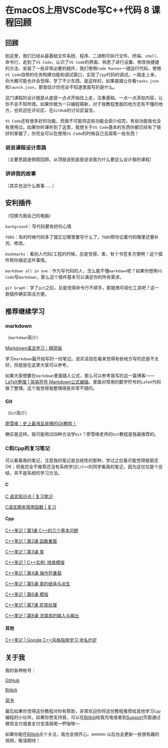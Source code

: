 # 在macOS上用VSCode写C++代码 8 课程回顾

## 回顾

到这里，我们已经从最基础文件系统、程序、二进制可执行文件、终端、`shell`、命令行，走到了`VS Code`，认识了`VS Code`的界面、熟悉了进行设置、修改快捷键的方法、安装了一些非常必要的插件，我们使用`Code Runner`一键运行代码，使用`VS Code`自带的任务构建功能和调试窗口，实现了`Cpp`代码的调试。一路走上来，你大概可能也许会觉得，学了不少东西。是这样的，如果直接让你看`tasks.json`和`launch.json`，那我估计你完全不知道里面写的是什么。

这门课程的设计就是从底层一点点开始往上走，注重基础，一点一点添加内容，让你不会不知所措。如果你做为一只编程萌新，对于我教程里面的地方还有不懂的地方，也欢迎在评论区、在`GitHub`的讨论区留言。

`VS Code`还有很多好的功能，而我不可能将这些功能全部介绍完，有些功能我也没有使用过。如果你听课听到了这里，我想关于`VS Code`基本的东西你都已经有了很好的掌握了，你完全可以在使用`VS Code`的时候自己去探索一些东西！

### 说说课程设计思路

（主要思路是倒叙回顾。从顶层说到底层说说我为什么要这么设计我的课程）

### 讲讲我的故事

（其实也没什么故事……）

## 安利插件

（切换为我自己的电脑）

`background`：写代码要有好的心情

`TODO`：有的时候代码多了就忘记哪里要写什么了。`TODO`帮你记着代码哪里还要补充、修改。

`bookmarks`：看别人代码/工程的时候，总是觉得，害，有个书签多方便啊！这个插件帮你搞定这件事情。

`markdown all in one`：作为写代码的人，怎么能不懂`markdown`呢？如果你想用`VS Code`写`markdown`，那么这个插件基本可以满足你的所有需求。

`git Graph`：学了`git`之后，总是觉得命令行不顺手。那就用可视化工具吧？这一款插件确实简洁方便。

## 推荐继续学习

### markdown

（`markdown`简介）

[Markdown语法学习｜精简版](https://blog.csdn.net/qq_45379253/article/details/104876463)

学习`markdown`最开始写的一份笔记。说实话现在看来觉得有些地方写的还是不太好。但是放在这里大家可以参考。

如果大家想要在`markdown`里面插入公式，那么可以参考我写的这一篇博客——[LaTeX整理 | 简易符号 Markdown公式编辑](https://blog.csdn.net/qq_45379253/article/details/105368552)。里面对常用的数学符号的`LaTeX`代码做了整理。这个我觉得我整理得是非常不错的。

### Git

（`Git`简介）

[廖雪峰｜史上最浅显易懂的Git教程！](https://www.liaoxuefeng.com/wiki/896043488029600)

确实是这样。我可能用过四种方法学`Git`？廖雪峰老师的`Git`教程是我最推荐的。

### C和Cpp的复习笔记

可以看看我的笔记，注意我的笔记是总结性的那种，学过之后看可能觉得框架还OK；但我完全不推荐还没有系统学过`C/C++`的同学看我的笔记，因为这仅仅是个总结，并不是系统的学习方法。

#### C

[C 语言知识点 | 复习笔记](https://yang-xijie.github.io/BLOG/C/final.html)

[C语言期末常用函数 | 复习](https://yang-xijie.github.io/BLOG/C/review.html)

#### Cpp

[C++笔记 | 第1课 C++的几个基本问题](https://yang-xijie.github.io/BLOG/Cpp/1.html)

[C++笔记 | 第2课 函数重载](https://yang-xijie.github.io/BLOG/Cpp/2.html)

[C++笔记 | 第3课 类](https://yang-xijie.github.io/BLOG/Cpp/3.html)

[C++笔记 | C++实例: 栈类模版](https://yang-xijie.github.io/BLOG/Cpp/Stack.html)

[C++笔记 | 第4课 操作符重载](https://yang-xijie.github.io/BLOG/Cpp/4.html)

[C++笔记 | 第5课 类的继承与派生](https://yang-xijie.github.io/BLOG/Cpp/5.html)

[C++笔记 | 第6课 模版](https://yang-xijie.github.io/BLOG/Cpp/6.html)

[C++笔记 | 第7课 异常处理](https://yang-xijie.github.io/BLOG/Cpp/7.html)

[C++笔记 | 第8课 流类库的输入与输出](https://yang-xijie.github.io/BLOG/Cpp/8.html)

#### 其他

[C++笔记 | Google C++风格指南学习 命名约定](https://yang-xijie.github.io/BLOG/Cpp/google-format.html)

## 关于我

我的各种账号：

[GitHub](https://github.com/Yang-Xijie)

[Bilibili](https://space.bilibili.com/24502827)

[简书](https://www.jianshu.com/u/76b034c9f995)

最后如果你觉得这份教程对你有帮助，非常欢迎你将这份教程推荐给其他学习`Cpp`编程的小伙伴。如果你想支持我，可以在[Bilibili](https://space.bilibili.com/24502827)给我充电或者到[Support](../../ME/support.md)页面通过微信支付或者支付宝请我喝一杯咖啡～

如果你能在[Bilibili](https://space.bilibili.com/24502827)点个关注，我也会很开心。emmm 以后也会更新一些很有趣的视频，敬请期待！
